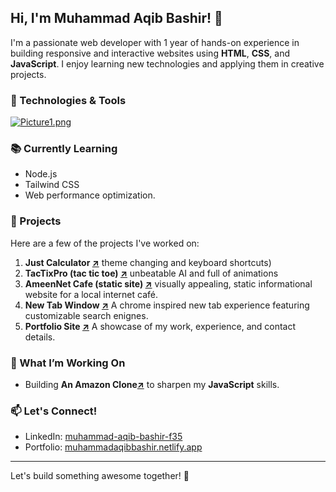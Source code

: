 ## Hi, I'm Muhammad Aqib Bashir! 👋

I'm a passionate web developer with 1 year of hands-on experience in building responsive and interactive websites using **HTML**, **CSS**, and **JavaScript**. I enjoy learning new technologies and applying them in creative projects.

### 🔧 Technologies & Tools
 [![Picture1.png](https://i.postimg.cc/ZKKTG4cx/Picture1.png)](https://postimg.cc/s1qdSFbM)
  
### 📚 Currently Learning
- Node.js
- Tailwind CSS 
- Web performance optimization.

### 🌟 Projects
Here are a few of the projects I've worked on:

1. **Just Calculator [↗](https://justcalc.netlify.app)** theme changing and keyboard shortcuts) 
2. **TacTixPro (tac tic toe) [↗](https://tactixpro.netlify.app)** unbeatable AI and full of animations
3. **AmeenNet Cafe (static site) [↗](https://ameennetcafe.netlify.app)** visually appealing, static informational website for a local internet café. 
4. **New Tab Window [↗](https://netcafebrowser.netlify.app)** A chrome inspired new tab experience featuring customizable search enignes. 
5. **Portfolio Site [↗](https://muhammadaqibbashir.netlify.app)** A showcase of my work, experience, and contact details.


### 🌱 What I’m Working On
- Building **An Amazon Clone[↗](https://amznab.netlify.app)** to sharpen my **JavaScript** skills.
  
### 📫 Let's Connect!
- LinkedIn: [muhammad-aqib-bashir-f35](https://www.linkedin.com/in/muhammad-aqib-bashir-f35)
- Portfolio: [muhammadaqibbashir.netlify.app](https://muhammadaqibbashir.netlify.app)

---

Let's build something awesome together! 🚀
